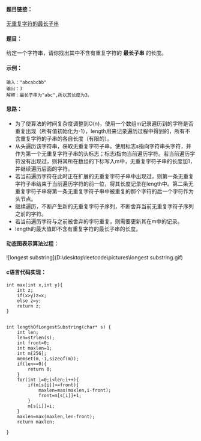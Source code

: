 #### 题目链接：

[无重复字符的最长子串](http://stats.stackexchange.com/questions/665/whats-the-difference-between-probability-and-statistics/)

#### 题目：

给定一个字符串，请你找出其中不含有重复字符的 **最长子串** 的长度。 

#### 示例：

```
输入："abcabcbb"
输出：3
解释：最长子串为"abc",所以其长度为3。
```

#### 思路：

- 为了使算法的时间复杂度调整到O(n)，使用一个数组m记录遍历到的字符是否重复出现（所有值初始化为-1），length用来记录遍历过程中得到的，所有不含重复字符的子串的各自长度（有限的）。
- 从头遍历该字符串，获取无重复字符子串。使用标志s指向字符串头字符，并作为第一个无重复字符子串的头标志；标志i指向当前遍历字符。若当前遍历字符没有出现过，则将其所在数组的下标写入m中，无重复字符子串的长度加1，并继续遍历后面的字符。
- 若当前遍历字符在此时正在扩展的无重复字符子串中出现过，则第一条无重复字符子串结束于当前遍历字符的前一位，将其长度记录在length中。第二条无重复字符子串将第一条无重复字符子串中被重复的那个字符的后一个字符作为头节点。
- 继续遍历，不断产生新的无重复字符子序列，不断舍弃当前无重复字符子序列之前的字符。
- 若当前遍历字符与之前被舍弃的字符重复，则需要更新其在m中的记录。
- length的最大值即不含有重复字符的最长子串的长度。

#### 动态图表示算法过程：

![longest substring](D:\desktop\leetcode\pictures\longest substring.gif)

#### c语言代码实现：

```
int max(int x,int y){
    int z;
    if(x>y)z=x;
    else z=y;
    return z;
}


int lengthOfLongestSubstring(char* s) {
    int len;
    len=strlen(s);
    int front=0;
    int maxlen=1;
    int m[256];
    memset(m,-1,sizeof(m));
    if(len==0){
        return 0;
    }
    for(int i=0;i<len;i++){
        if(m[s[i]]>=front){
            maxlen=max(maxlen,i-front);
            front=m[s[i]]+1;  
        }
        m[s[i]]=i;
    }
    maxlen=max(maxlen,len-front);
    return maxlen;
    
}
```







 





